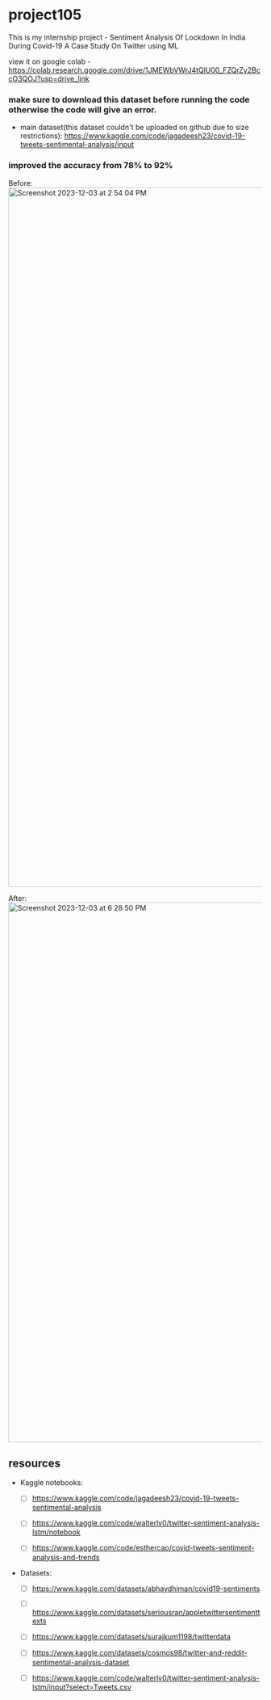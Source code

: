 
# project105

This is my internship project - Sentiment Analysis Of Lockdown In India During Covid-19 A Case Study On Twitter using ML

view it on google colab - https://colab.research.google.com/drive/1JMEWbVWrJ4tQlU00_FZQrZy2BccO3QOJ?usp=drive_link

### make sure to download this dataset before running the code otherwise the code will give an error.

- main dataset(this dataset couldn't be uploaded on github due to size restrictions): https://www.kaggle.com/code/jagadeesh23/covid-19-tweets-sentimental-analysis/input
### improved the accuracy from 78% to 92%
Before:
<img width="1385" alt="Screenshot 2023-12-03 at 2 54 04 PM" src="https://github.com/shresthacodes/project105/assets/138806766/0636847c-43b9-4355-a591-318b5d59162d">

After:
<img width="1069" alt="Screenshot 2023-12-03 at 6 28 50 PM" src="https://github.com/shresthacodes/project105/assets/138806766/a57abb01-4f74-44fa-a967-99efeb89c892">

## resources

- Kaggle notebooks:

  - [ ]  https://www.kaggle.com/code/jagadeesh23/covid-19-tweets-sentimental-analysis


  - [ ] https://www.kaggle.com/code/walterlv0/twitter-sentiment-analysis-lstm/notebook


  - [ ] https://www.kaggle.com/code/esthercao/covid-tweets-sentiment-analysis-and-trends



- Datasets: 

  - [ ] https://www.kaggle.com/datasets/abhaydhiman/covid19-sentiments


  - [ ] https://www.kaggle.com/datasets/seriousran/appletwittersentimenttexts


  - [ ] https://www.kaggle.com/datasets/surajkum1198/twitterdata


  - [ ] https://www.kaggle.com/datasets/cosmos98/twitter-and-reddit-sentimental-analysis-dataset


  - [ ] https://www.kaggle.com/code/walterlv0/twitter-sentiment-analysis-lstm/input?select=Tweets.csv


